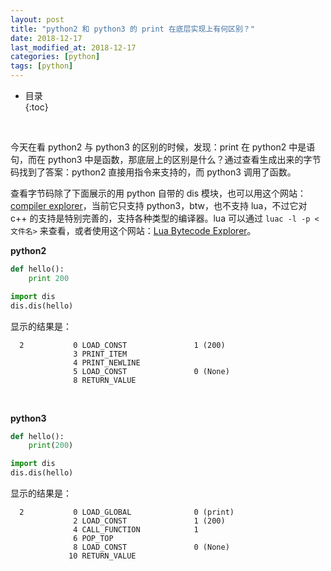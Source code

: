 ```yaml
---
layout: post
title: "python2 和 python3 的 print 在底层实现上有何区别？"
date: 2018-12-17
last_modified_at: 2018-12-17
categories: [python]
tags: [python]
---
```


* 目录  
{:toc}
<br/>


今天在看 python2 与 python3 的区别的时候，发现：print 在 python2 中是语句，而在 python3 中是函数，那底层上的区别是什么？通过查看生成出来的字节码找到了答案：python2 直接用指令来支持的，而 python3 调用了函数。    

查看字节码除了下面展示的用 python 自带的 dis 模块，也可以用这个网站：[compiler explorer](https://gcc.godbolt.org/)，当前它只支持 python3，btw，也不支持 lua，不过它对 c++ 的支持是特别完善的，支持各种类型的编译器。lua 可以通过 `luac -l -p <文件名>` 来查看，或者使用这个网站：[Lua Bytecode Explorer](https://www.luac.nl/)。     

**python2**    

```python
def hello():
    print 200

import dis
dis.dis(hello)
```

显示的结果是：    

```
  2           0 LOAD_CONST               1 (200)
              3 PRINT_ITEM
              4 PRINT_NEWLINE
              5 LOAD_CONST               0 (None)
              8 RETURN_VALUE
```    

<br/>

**python3**     

```python
def hello():
    print(200)

import dis
dis.dis(hello)
```

显示的结果是：   

```
  2           0 LOAD_GLOBAL              0 (print)
              2 LOAD_CONST               1 (200)
              4 CALL_FUNCTION            1
              6 POP_TOP
              8 LOAD_CONST               0 (None)
             10 RETURN_VALUE
```   